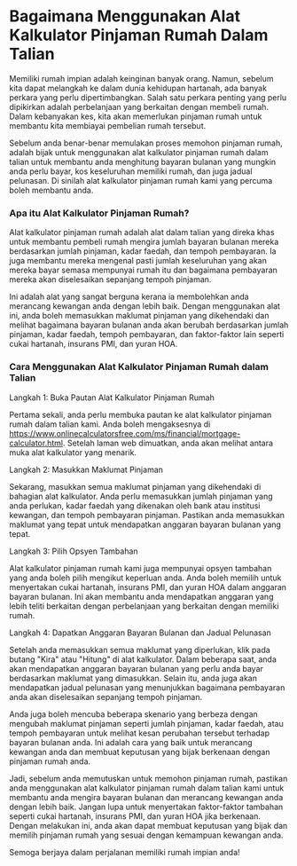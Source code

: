 Bagaimana Menggunakan Alat Kalkulator Pinjaman Rumah Dalam Talian
=================================================================

Memiliki rumah impian adalah keinginan banyak orang. Namun, sebelum kita dapat melangkah ke dalam dunia kehidupan hartanah, ada banyak perkara yang perlu dipertimbangkan. Salah satu perkara penting yang perlu dipikirkan adalah perbelanjaan yang berkaitan dengan membeli rumah. Dalam kebanyakan kes, kita akan memerlukan pinjaman rumah untuk membantu kita membiayai pembelian rumah tersebut.

Sebelum anda benar-benar memulakan proses memohon pinjaman rumah, adalah bijak untuk menggunakan alat kalkulator pinjaman rumah dalam talian untuk membantu anda menghitung bayaran bulanan yang mungkin anda perlu bayar, kos keseluruhan memiliki rumah, dan juga jadual pelunasan. Di sinilah alat kalkulator pinjaman rumah kami yang percuma boleh membantu anda.

### Apa itu Alat Kalkulator Pinjaman Rumah?

Alat kalkulator pinjaman rumah adalah alat dalam talian yang direka khas untuk membantu pembeli rumah mengira jumlah bayaran bulanan mereka berdasarkan jumlah pinjaman, kadar faedah, dan tempoh pembayaran. Ia juga membantu mereka mengenal pasti jumlah keseluruhan yang akan mereka bayar semasa mempunyai rumah itu dan bagaimana pembayaran mereka akan diselesaikan sepanjang tempoh pinjaman.

Ini adalah alat yang sangat berguna kerana ia membolehkan anda merancang kewangan anda dengan lebih baik. Dengan menggunakan alat ini, anda boleh memasukkan maklumat pinjaman yang dikehendaki dan melihat bagaimana bayaran bulanan anda akan berubah berdasarkan jumlah pinjaman, kadar faedah, tempoh pembayaran, dan faktor-faktor lain seperti cukai hartanah, insurans PMI, dan yuran HOA.

### Cara Menggunakan Alat Kalkulator Pinjaman Rumah dalam Talian

Langkah 1: Buka Pautan Alat Kalkulator Pinjaman Rumah

Pertama sekali, anda perlu membuka pautan ke alat kalkulator pinjaman rumah dalam talian kami. Anda boleh mengaksesnya di <https://www.onlinecalculatorsfree.com/ms/financial/mortgage-calculator.html>. Setelah laman web dimuatkan, anda akan melihat antara muka alat kalkulator yang menarik.

Langkah 2: Masukkan Maklumat Pinjaman

Sekarang, masukkan semua maklumat pinjaman yang dikehendaki di bahagian alat kalkulator. Anda perlu memasukkan jumlah pinjaman yang anda perlukan, kadar faedah yang dikenakan oleh bank atau institusi kewangan, dan tempoh pembayaran pinjaman. Pastikan anda memasukkan maklumat yang tepat untuk mendapatkan anggaran bayaran bulanan yang tepat.

Langkah 3: Pilih Opsyen Tambahan

Alat kalkulator pinjaman rumah kami juga mempunyai opsyen tambahan yang anda boleh pilih mengikut keperluan anda. Anda boleh memilih untuk menyertakan cukai hartanah, insurans PMI, dan yuran HOA dalam anggaran bayaran bulanan. Ini akan membantu anda mendapatkan anggaran yang lebih teliti berkaitan dengan perbelanjaan yang berkaitan dengan memiliki rumah.

Langkah 4: Dapatkan Anggaran Bayaran Bulanan dan Jadual Pelunasan

Setelah anda memasukkan semua maklumat yang diperlukan, klik pada butang "Kira" atau "Hitung" di alat kalkulator. Dalam beberapa saat, anda akan mendapatkan anggaran bayaran bulanan yang perlu anda bayar berdasarkan maklumat yang dimasukkan. Selain itu, anda juga akan mendapatkan jadual pelunasan yang menunjukkan bagaimana pembayaran anda akan diselesaikan sepanjang tempoh pinjaman.

Anda juga boleh mencuba beberapa skenario yang berbeza dengan mengubah maklumat pinjaman seperti jumlah pinjaman, kadar faedah, atau tempoh pembayaran untuk melihat kesan perubahan tersebut terhadap bayaran bulanan anda. Ini adalah cara yang baik untuk merancang kewangan anda dan membuat keputusan yang bijak berkenaan dengan pinjaman rumah anda.

Jadi, sebelum anda memutuskan untuk memohon pinjaman rumah, pastikan anda menggunakan alat kalkulator pinjaman rumah dalam talian kami untuk membantu anda mengira bayaran bulanan dan merancang kewangan anda dengan lebih baik. Jangan lupa untuk menyertakan faktor-faktor tambahan seperti cukai hartanah, insurans PMI, dan yuran HOA jika berkenaan. Dengan melakukan ini, anda akan dapat membuat keputusan yang bijak dan memilih pinjaman rumah yang sesuai dengan kemampuan kewangan anda.

Semoga berjaya dalam perjalanan memiliki rumah impian anda!